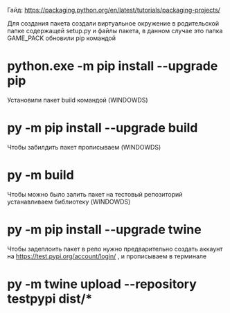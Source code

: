Гайд: https://packaging.python.org/en/latest/tutorials/packaging-projects/

Для создания пакета создали виртуальное окружение в родительской папке содержащей setup.py и файлы пакета, в данном случае это папка GAME_PACK
обновили pip командой
# python.exe -m pip install --upgrade pip

Установили пакет build командой (WINDOWDS)
# py -m pip install --upgrade build

Чтобы забилдить пакет прописываем (WINDOWDS)
# py -m build

Чтобы можно было залить пакет на тестовый репозиторий устанавливаем библиотеку (WINDOWDS)
# py -m pip install --upgrade twine

Чтобы задеплоить пакет в репо нужно предварительно создать аккаунт на https://test.pypi.org/account/login/ , и прописываем в терминале
# py -m twine upload --repository testpypi dist/*
